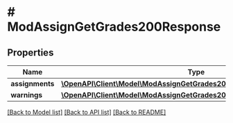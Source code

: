 # # ModAssignGetGrades200Response

## Properties

Name | Type | Description | Notes
------------ | ------------- | ------------- | -------------
**assignments** | [**\OpenAPI\Client\Model\ModAssignGetGrades200ResponseAssignmentsInner[]**](ModAssignGetGrades200ResponseAssignmentsInner.md) |  |
**warnings** | [**\OpenAPI\Client\Model\ModAssignGetGrades200ResponseWarningsInner[]**](ModAssignGetGrades200ResponseWarningsInner.md) |  | [optional]

[[Back to Model list]](../../README.md#models) [[Back to API list]](../../README.md#endpoints) [[Back to README]](../../README.md)
